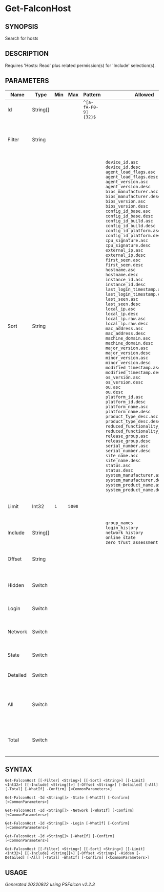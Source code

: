 ﻿# Get-FalconHost
## SYNOPSIS
Search for hosts

## DESCRIPTION
Requires 'Hosts: Read' plus related permission(s) for 'Include' selection(s).

## PARAMETERS
|Name|Type|Min|Max|Pattern|Allowed|Pipeline|PipelineByName|Description|
|----|----|---|---|-------|-------|--------|--------------|-----------|
|Id|String[]|||`^[a-fA-F0-9]{32}$`||||Host identifier|
|Filter|String|||||False|False|Falcon Query Language expression to limit results|
|Sort|String||||`device_id.asc`<BR>`device_id.desc`<BR>`agent_load_flags.asc`<BR>`agent_load_flags.desc`<BR>`agent_version.asc`<BR>`agent_version.desc`<BR>`bios_manufacturer.asc`<BR>`bios_manufacturer.desc`<BR>`bios_version.asc`<BR>`bios_version.desc`<BR>`config_id_base.asc`<BR>`config_id_base.desc`<BR>`config_id_build.asc`<BR>`config_id_build.desc`<BR>`config_id_platform.asc`<BR>`config_id_platform.desc`<BR>`cpu_signature.asc`<BR>`cpu_signature.desc`<BR>`external_ip.asc`<BR>`external_ip.desc`<BR>`first_seen.asc`<BR>`first_seen.desc`<BR>`hostname.asc`<BR>`hostname.desc`<BR>`instance_id.asc`<BR>`instance_id.desc`<BR>`last_login_timestamp.asc`<BR>`last_login_timestamp.desc`<BR>`last_seen.asc`<BR>`last_seen.desc`<BR>`local_ip.asc`<BR>`local_ip.desc`<BR>`local_ip.raw.asc`<BR>`local_ip.raw.desc`<BR>`mac_address.asc`<BR>`mac_address.desc`<BR>`machine_domain.asc`<BR>`machine_domain.desc`<BR>`major_version.asc`<BR>`major_version.desc`<BR>`minor_version.asc`<BR>`minor_version.desc`<BR>`modified_timestamp.asc`<BR>`modified_timestamp.desc`<BR>`os_version.asc`<BR>`os_version.desc`<BR>`ou.asc`<BR>`ou.desc`<BR>`platform_id.asc`<BR>`platform_id.desc`<BR>`platform_name.asc`<BR>`platform_name.desc`<BR>`product_type_desc.asc`<BR>`product_type_desc.desc`<BR>`reduced_functionality_mode.asc`<BR>`reduced_functionality_mode.desc`<BR>`release_group.asc`<BR>`release_group.desc`<BR>`serial_number.asc`<BR>`serial_number.desc`<BR>`site_name.asc`<BR>`site_name.desc`<BR>`status.asc`<BR>`status.desc`<BR>`system_manufacturer.asc`<BR>`system_manufacturer.desc`<BR>`system_product_name.asc`<BR>`system_product_name.desc`|False|False|Property and direction to sort results|
|Limit|Int32|`1`|`5000`|||False|False|Maximum number of results per request|
|Include|String[]||||`group_names`<BR>`login_history`<BR>`network_history`<BR>`online_state`<BR>`zero_trust_assessment`|False|False|Include additional properties|
|Offset|String|||||False|False|Position to begin retrieving results|
|Hidden|Switch|||||False|False|Restrict search to 'hidden' hosts|
|Login|Switch|||||False|False|Retrieve user login history|
|Network|Switch|||||False|False|Retrieve network address history|
|State|Switch|||||False|False|Retrieve online status|
|Detailed|Switch|||||False|False|Retrieve detailed information|
|All|Switch|||||False|False|Repeat requests until all available results are retrieved|
|Total|Switch|||||False|False|Display total result count instead of results|
## SYNTAX
```
Get-FalconHost [[-Filter] <String>] [[-Sort] <String>] [[-Limit] <Int32>] [[-Include] <String[]>] [-Offset <String>] [-Detailed] [-All] [-Total] [-WhatIf] -Confirm] [<CommonParameters>]
```
```
Get-FalconHost -Id <String[]> -State [-WhatIf] [-Confirm] [<CommonParameters>]
```
```
Get-FalconHost -Id <String[]> -Network [-WhatIf] [-Confirm] [<CommonParameters>]
```
```
Get-FalconHost -Id <String[]> -Login [-WhatIf] [-Confirm] [<CommonParameters>]
```
```
Get-FalconHost -Id <String[]> [-WhatIf] [-Confirm] [<CommonParameters>]
```
```
Get-FalconHost [[-Filter] <String>] [[-Sort] <String>] [[-Limit] <Int32>] [[-Include] <String[]>] [-Offset <String>] -Hidden [-Detailed] [-All] [-Total] -WhatIf] [-Confirm] [<CommonParameters>]
```
## USAGE
_Generated 20220922 using PSFalcon v2.2.3_
